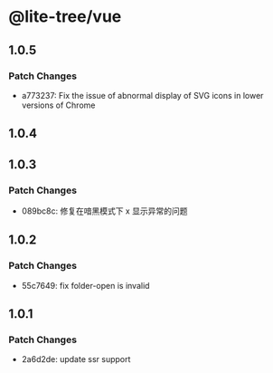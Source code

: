 # @lite-tree/vue

## 1.0.5

### Patch Changes

- a773237: Fix the issue of abnormal display of SVG icons in lower versions of Chrome

## 1.0.4

## 1.0.3

### Patch Changes

- 089bc8c: 修复在喑黑模式下 x 显示异常的问题

## 1.0.2

### Patch Changes

- 55c7649: fix folder-open is invalid

## 1.0.1

### Patch Changes

- 2a6d2de: update ssr support
